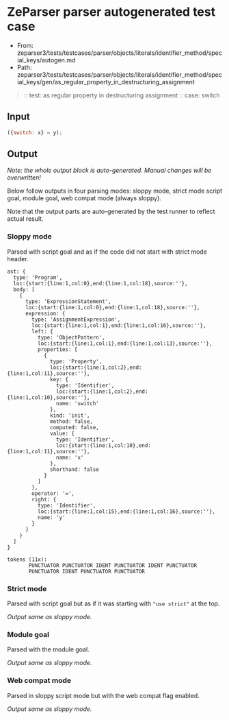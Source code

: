 # ZeParser parser autogenerated test case

- From: zeparser3/tests/testcases/parser/objects/literals/identifier_method/special_keys/autogen.md
- Path: zeparser3/tests/testcases/parser/objects/literals/identifier_method/special_keys/gen/as_regular_property_in_destructuring_assignment

> :: test: as regular property in destructuring assignment
> :: case: switch

## Input


`````js
({switch: x} = y);
`````

## Output

_Note: the whole output block is auto-generated. Manual changes will be overwritten!_

Below follow outputs in four parsing modes: sloppy mode, strict mode script goal, module goal, web compat mode (always sloppy).

Note that the output parts are auto-generated by the test runner to reflect actual result.

### Sloppy mode

Parsed with script goal and as if the code did not start with strict mode header.

`````
ast: {
  type: 'Program',
  loc:{start:{line:1,col:0},end:{line:1,col:18},source:''},
  body: [
    {
      type: 'ExpressionStatement',
      loc:{start:{line:1,col:0},end:{line:1,col:18},source:''},
      expression: {
        type: 'AssignmentExpression',
        loc:{start:{line:1,col:1},end:{line:1,col:16},source:''},
        left: {
          type: 'ObjectPattern',
          loc:{start:{line:1,col:1},end:{line:1,col:13},source:''},
          properties: [
            {
              type: 'Property',
              loc:{start:{line:1,col:2},end:{line:1,col:11},source:''},
              key: {
                type: 'Identifier',
                loc:{start:{line:1,col:2},end:{line:1,col:10},source:''},
                name: 'switch'
              },
              kind: 'init',
              method: false,
              computed: false,
              value: {
                type: 'Identifier',
                loc:{start:{line:1,col:10},end:{line:1,col:11},source:''},
                name: 'x'
              },
              shorthand: false
            }
          ]
        },
        operator: '=',
        right: {
          type: 'Identifier',
          loc:{start:{line:1,col:15},end:{line:1,col:16},source:''},
          name: 'y'
        }
      }
    }
  ]
}

tokens (11x):
       PUNCTUATOR PUNCTUATOR IDENT PUNCTUATOR IDENT PUNCTUATOR
       PUNCTUATOR IDENT PUNCTUATOR PUNCTUATOR
`````

### Strict mode

Parsed with script goal but as if it was starting with `"use strict"` at the top.

_Output same as sloppy mode._

### Module goal

Parsed with the module goal.

_Output same as sloppy mode._

### Web compat mode

Parsed in sloppy script mode but with the web compat flag enabled.

_Output same as sloppy mode._
